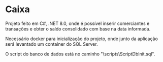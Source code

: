 # Caixa

Projeto feito em C#, .NET 8.0, onde é possível inserir comerciantes e transações e obter o saldo consolidado com base na data informada.

Necessário docker para inicialização do projeto, onde junto da aplicação será levantado um container do SQL Server.

O script do banco de dados está no caminho "\scripts\ScriptDbInit.sql".

